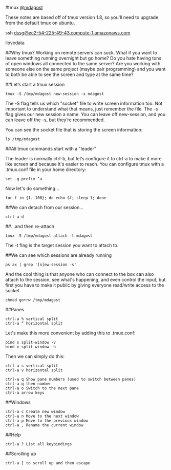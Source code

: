 #tmux
[@mdagost](https://github.com/mdagost)


These notes are based off of tmux version 1.8, so you'll need to upgrade from the default tmux on ubuntu.

ssh dssg@ec2-54-225-49-43.compute-1.amazonaws.com

ilovedata

##Why tmux?
Working on remote servers can suck.  What if you want to leave something running overnight but go home?  Do you hate having tons of open windows all connected to the same server?  Are you working with someone else on the same project (maybe pair programming) and you want to both be able to see the screen and type at the same time?

##Let’s start a tmux session

```
tmux -S /tmp/mdagost new-session -s mdagost
```

The -S flag tells us which "socket" file to write screen information too.  Not important to understand what that means, just remember the file.  The -s flag gives our new session a name.  You can leave off new-session, and you can leave off the -s, but they’re recommended.

You can see the socket file that is storing the screen information:

```
ls /tmp/mdagost
```

##All tmux commands start with a "leader"

The leader is normally ctrl-b, but let’s configure it to ctrl-a to make it more like screen and because it's easier to reach.  You can configure tmux with a .tmux.conf file in your home directory:

```
set -g prefix ^a
```

Now let's do something...

```
for f in {1..100}; do echo $f; sleep 1; done
```

##We can detach from our session...

```
ctrl-a d
```

##...and then re-attach
```
tmux -S /tmp/mdagost attach -t mdagost
```

The -t flag is the target session you want to attach to.

##We can see which sessions are already running
```
ps ax | grep '[n]ew-session -s'
```

And the cool thing is that anyone who can connect to the box can also attach to the session, see what's happening, and even control the input, but first you have to make it public by giving everyone read/write access to the socket.

```
chmod go+rw /tmp/mdagost
```

##Panes

```
ctrl-a % vertical split
ctrl-a “ horizontal split
```

Let's make this more convenient by adding this to .tmux.conf:

```
bind s split-window -v
bind v split-window -h
```

Then we can simply do this:

```
ctrl-a s vertical split
ctrl-a v horizontal split
```

```
ctrl-a q Show pane numbers (used to switch between panes)
ctrl-a q then number
ctrl-a o Switch to the next pane
ctrl-a arrow keys
```

##Windows
```
ctrl-a c Create new window
ctrl-a n Move to the next window
ctrl-a p Move to the previous window
ctrl-a , Rename the current window
```

##Help
```
ctrl-a ? List all keybindings
```

##Scrolling up
```
ctrl-a [ to scroll up and then escape
```


 
